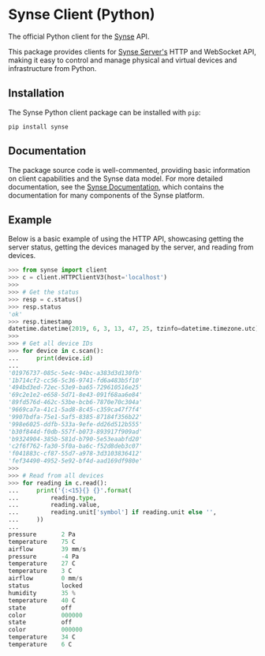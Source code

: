 # Synse Client (Python)

The official Python client for the [Synse](https://github.com/vapor-ware/synse) API.

This package provides clients for [Synse Server's](https://github.com/vapor-ware/synse-server)
HTTP and WebSocket API, making it easy to control and manage physical and virtual devices
and infrastructure from Python.

## Installation

The Synse Python client package can be installed with `pip`:

```
pip install synse
```

## Documentation

The package source code is well-commented, providing basic information on client
capabilities and the Synse data model. For more detailed documentation, see the
[Synse Documentation](https://synse.readthedocs.io/en/latest/client-python/intro/),
which contains the documentation for many components of the Synse platform.


## Example

Below is a basic example of using the HTTP API, showcasing getting the server status,
getting the devices managed by the server, and reading from devices.

```python console
>>> from synse import client
>>> c = client.HTTPClientV3(host='localhost')
>>>
>>> # Get the status
>>> resp = c.status()
>>> resp.status
'ok'
>>> resp.timestamp
datetime.datetime(2019, 6, 3, 13, 47, 25, tzinfo=datetime.timezone.utc)
>>>
>>> # Get all device IDs
>>> for device in c.scan():
... 	print(device.id)
... 
'01976737-085c-5e4c-94bc-a383d3d130fb'
'1b714cf2-cc56-5c36-9741-fd6a483b5f10'
'494bd3ed-72ec-53e9-ba65-729610516e25'
'69c2e1e2-e658-5d71-8e43-091f68aa6e84'
'89fd576d-462c-53be-bcb6-7870e70c304a'
'9669ca7a-41c1-5ad8-8c45-c359ca47f7f4'
'9907bdfa-75e1-5af5-8385-87184f356b22'
'998e6025-ddfb-533a-9efe-dd26d512b555'
'b30f844d-f0db-557f-b073-893917f909ad'
'b9324904-385b-581d-b790-5e53eaabfd20'
'c2f6f762-fa30-5f0a-ba6c-f52d8deb3c07'
'f041883c-cf87-55d7-a978-3d3103836412'
'fef34490-4952-5e92-bf4d-aad169df980e'
>>>
>>> # Read from all devices
>>> for reading in c.read():
...     print('{:<15}{} {}'.format(
...         reading.type,
...         reading.value,
...         reading.unit['symbol'] if reading.unit else '',
...     ))
... 
pressure       2 Pa
temperature    75 C
airflow        39 mm/s
pressure       -4 Pa
temperature    27 C
temperature    3 C
airflow        0 mm/s
status         locked 
humidity       35 %
temperature    40 C
state          off 
color          000000 
state          off 
color          000000 
temperature    34 C
temperature    6 C
```
